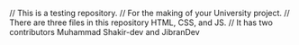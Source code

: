 // This is a testing repository.
// For the making of your University project.
// There are three files in this repository HTML, CSS, and JS.
// It has two contributors Muhammad Shakir-dev and JibranDev
